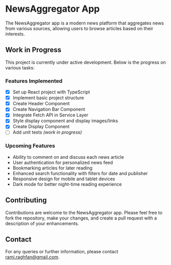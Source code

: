 # NewsAggregator App

The NewsAggregator app is a modern news platform that aggregates news from various sources, allowing users to browse articles based on their interests.

## Work in Progress

This project is currently under active development. Below is the progress on various tasks:

### Features Implemented

- [x] Set up React project with TypeScript
- [x] Implement basic project structure
- [x] Create Header Component
- [x] Create Navigation Bar Component
- [x] Integrate Fetch API in Service Layer
- [x] Style display component and display images/links
- [x] Create Display Component
- [ ]  Add unit tests *(work in progress)*

### Upcoming Features

- Ability to comment on and discuss each news article
- User authentication for personalized news feed
- Bookmarking articles for later reading
- Enhanced search functionality with filters for date and publisher
- Responsive design for mobile and tablet devices
- Dark mode for better night-time reading experience

## Contributing

Contributions are welcome to the NewsAggregator app. Please feel free to fork the repository, make your changes, and create a pull request with a description of your enhancements.


## Contact

For any queries or further information, please contact rami.raghfan@gmail.com.

